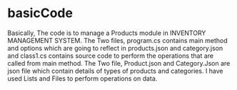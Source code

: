 # basicCode
Basically, The code is to manage a Products module in INVENTORY MANAGEMENT SYSTEM.
The Two files, program.cs contains main method and options which are going to reflect in products.json and category.json and class1.cs contains source code to perform the operations that are called from main method. 
The Two file, Product.json and Category.Json are json file which contain details of types of products and categories.
I have used Lists and Files to perform operations on data. 
